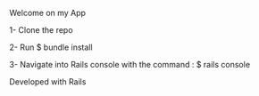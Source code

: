 Welcome on my App

1- Clone the repo

2- Run $ bundle install

3- Navigate into Rails console with the command : $ rails console

Developed with Rails
